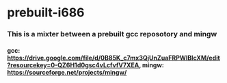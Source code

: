 # prebuilt-i686
 
### This is a mixter between a prebuilt gcc reposotory and mingw
#### gcc: https://drive.google.com/file/d/0B85K_c7mx3QjUnZuaFRPWlBIcXM/edit?resourcekey=0-QZ6H1d0gsc4vLcfvfV7XEA, mingw: https://sourceforge.net/projects/mingw/
